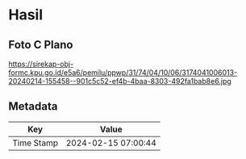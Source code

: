 # Hasil

## Foto C Plano

https://sirekap-obj-formc.kpu.go.id/e5a6/pemilu/ppwp/31/74/04/10/06/3174041006013-20240214-155458--901c5c52-ef4b-4baa-8303-492fa1bab8e6.jpg


## Metadata

| Key        | Value               |
| ---------- | ------------------- |
| Time Stamp | 2024-02-15 07:00:44 |




